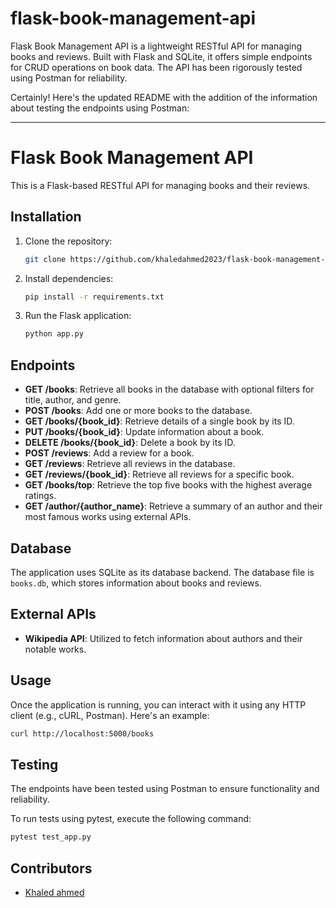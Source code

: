 # flask-book-management-api
Flask Book Management API is a lightweight RESTful API for managing books and reviews. Built with Flask and SQLite, it offers simple endpoints for CRUD operations on book data. The API has been rigorously tested using Postman for reliability.

Certainly! Here's the updated README with the addition of the information about testing the endpoints using Postman:

---

# Flask Book Management API

This is a Flask-based RESTful API for managing books and their reviews.

## Installation

1. Clone the repository:
   ```bash
   git clone https://github.com/khaledahmed2023/flask-book-management-api.git
   ```

2. Install dependencies:
   ```bash
   pip install -r requirements.txt
   ```

3. Run the Flask application:
   ```bash
   python app.py
   ```

## Endpoints

- **GET /books**: Retrieve all books in the database with optional filters for title, author, and genre.
- **POST /books**: Add one or more books to the database.
- **GET /books/{book_id}**: Retrieve details of a single book by its ID.
- **PUT /books/{book_id}**: Update information about a book.
- **DELETE /books/{book_id}**: Delete a book by its ID.
- **POST /reviews**: Add a review for a book.
- **GET /reviews**: Retrieve all reviews in the database.
- **GET /reviews/{book_id}**: Retrieve all reviews for a specific book.
- **GET /books/top**: Retrieve the top five books with the highest average ratings.
- **GET /author/{author_name}**: Retrieve a summary of an author and their most famous works using external APIs.

## Database

The application uses SQLite as its database backend. The database file is `books.db`, which stores information about books and reviews.

## External APIs

- **Wikipedia API**: Utilized to fetch information about authors and their notable works.

## Usage

Once the application is running, you can interact with it using any HTTP client (e.g., cURL, Postman). Here's an example:

```bash
curl http://localhost:5000/books
```

## Testing

The endpoints have been tested using Postman to ensure functionality and reliability.

To run tests using pytest, execute the following command:
```bash
pytest test_app.py
```

## Contributors

- [Khaled ahmed](https://github.com/khaledahmed2023)

